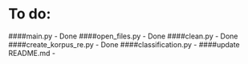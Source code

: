 # To do:

####main.py - Done
####open_files.py - Done
####clean.py - Done
####create_korpus_re.py - Done
####classification.py - 
####update README.md -